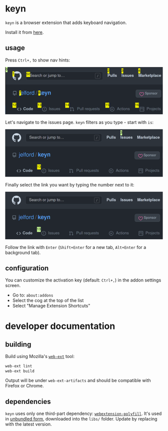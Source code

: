 # keyn

`keyn` is a browser extension that adds keyboard navigation.

Install it from [here](https://addons.mozilla.org/en-GB/firefox/addon/keyn).

## usage

Press `Ctrl+,` to show nav hints:

![screenshot of this repo with links highlighted for navigation](docs/keyn-filter-empty.png)

Let's navigate to the issues page. `keyn` filters as you type - start with `is`:

![screenshot showing keyn hints filtered to only highlight links starting with the letters "is"](docs/keyn-filter-issues.png)

Finally select the link you want by typing the number next to it:

![screenshot showing one of the two issues links selected after typing "1"](docs/keyn-filter-select-link.png)

Follow the link with `Enter` (`Shift+Enter` for a new tab, `Alt+Enter` for a background tab).

## configuration

You can customize the activation key (default: `Ctrl+,`) in the addon settings screen.

* Go to: `about:addons`
* Select the cog at the top of the list
* Select "Manage Extension Shortcuts"

# developer documentation

## building

Build using Mozilla's [`web-ext`](https://extensionworkshop.com/documentation/develop/getting-started-with-web-ext/) tool:

```
web-ext lint
web-ext build
```

Output will be under `web-ext-artifacts` and should be compatible with Firefox or
Chrome. 

## dependencies

`keyn` uses only one third-part dependency: [`webextension-polyfill`](https://github.com/mozilla/webextension-polyfill). 
It's used in [unbundled form](https://github.com/mozilla/webextension-polyfill#basic-setup),
downloaded into the `libs/` folder. Update by replacing with the latest version.